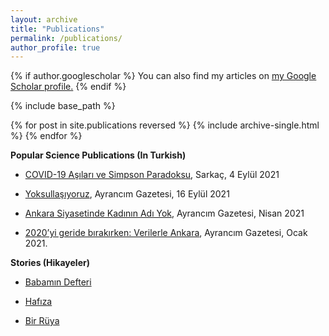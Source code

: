```yaml
---
layout: archive
title: "Publications"
permalink: /publications/
author_profile: true
---
```


{% if author.googlescholar %}
  You can also find my articles on <u><a href="{{author.googlescholar}}">my Google Scholar profile</a>.</u>
{% endif %}

{% include base_path %}

{% for post in site.publications reversed %}
  {% include archive-single.html %}
{% endfor %}


**Popular Science Publications (In Turkish)**

+ [COVID-19 Aşıları ve Simpson Paradoksu](https://sarkac.org/2021/09/covid-19-asilari-ve-simpson-paradoksu/), Sarkaç, 4 Eylül 2021

+ [Yoksullaşıyoruz](https://ayrancim.org.tr/?p=9234), Ayrancım Gazetesi, 16 Eylül 2021

+ [Ankara Siyasetinde Kadının Adı Yok](https://ayrancim.org.tr/?p=8915), Ayrancım Gazetesi, Nisan 2021

+ [2020’yi geride bırakırken: Verilerle Ankara](https://ayrancim.org.tr/?p=8626), Ayrancım Gazetesi, Ocak 2021.


**Stories (Hikayeler)**

+ [Babamın Defteri](https://spektif.wordpress.com/2019/08/16/babamin-defteri/)

+ [Hafıza](https://spektif.wordpress.com/2018/11/05/hafiza/)

+ [Bir Rüya](https://spektif.wordpress.com/2017/02/26/bir-ruya/)
